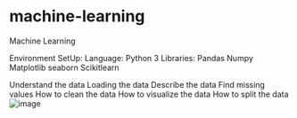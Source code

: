 # machine-learning
Machine Learning

Environment SetUp:
	Language: Python 3
	Libraries:
		Pandas
		Numpy
		Matplotlib
		seaborn
		Scikitlearn
		
Understand the data
Loading the data
Describe the data
Find missing values
How to clean the data
How to visualize the data
How to split the data![image](https://github.com/user-attachments/assets/2bcb1750-4ba0-4e29-87ba-015b1462938c)
